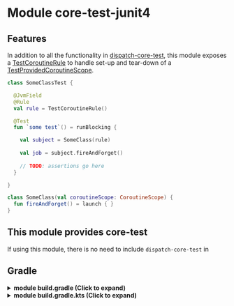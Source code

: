 # Module core-test-junit4

## Features

In addition to all the functionality in [dispatch-core-test][dispatch_core_test_readme], 
this module exposes a [TestCoroutineRule][testCoroutineRule] to handle set-up and tear-down
of a [TestProvidedCoroutineScope][testProvidedCoroutineScope].

```kotlin
class SomeClassTest {

  @JvmField
  @Rule
  val rule = TestCoroutineRule()

  @Test
  fun `some test`() = runBlocking {

    val subject = SomeClass(rule)
  
    val job = subject.fireAndForget()
    
    // TODO: assertions go here
  }

}

class SomeClass(val coroutineScope: CoroutineScope) {
  fun fireAndForget() = launch { }
}
```

## This module provides core-test

If using this module, there is no need to include `dispatch-core-test` in 

## Gradle

<details>
<summary>
<b>module build.gradle (Click to expand)</b>
</summary>

```groovy
repositories {
  mavenCentral()
}

dependencies {
	
	def coroutines_version = "1.3.3"
	def dispatch_version = "1.0.0-beta03"

	// core
	implementation "org.jetbrains.kotlinx:kotlinx-coroutines-core:$coroutines_version"
	implementation "org.jetbrains.kotlinx:kotlinx-coroutines-android:$coroutines_version"
	implementation "com.rickbusarow.dispatch:dispatch-core:$dispatch_version"

	// the junit4 artifact also provides the dispatch-core-test artifact
	testImplementation "com.rickbusarow.dispatch:dispatch-core-test-junit4:$dispatch_version"
	testImplementation "org.jetbrains.kotlinx:kotlinx-coroutines-test:$coroutines_version"
}
```
</details>


<details>
<summary>
<b>module build.gradle.kts (Click to expand)</b>
</summary>

``` kotlin
repositories {
  mavenCentral()
}

dependencies {
	
	val coroutinesVersion = "1.3.3"
	val dispatchVersion = "1.0.0-beta03"

	// core
	implementation("org.jetbrains.kotlinx:kotlinx-coroutines-core:$coroutinesVersion")
	implementation("org.jetbrains.kotlinx:kotlinx-coroutines-android:$coroutinesVersion")
	implementation("com.rickbusarow.dispatch:dispatch-core:$dispatchVersion")

	// the junit4 artifact also provides the dispatch-core-test artifact
	testImplementation("com.rickbusarow.dispatch:dispatch-core-test-junit4:$dispatchVersion")
	testImplementation("org.jetbrains.kotlinx:kotlinx-coroutines-test:$coroutinesVersion")
}
```

</details>


[dispatch_core_test_readme]: /kdoc/core-test/dispatch.core.text/index.md
[testCoroutineRule]: /kdoc/core-test-junit4/dispatch.core.test/-test-coroutine-rule
[testProvidedCoroutineScope]: /kdoc/core-test/dispatch.core.test/-test-provided-coroutine-scope
